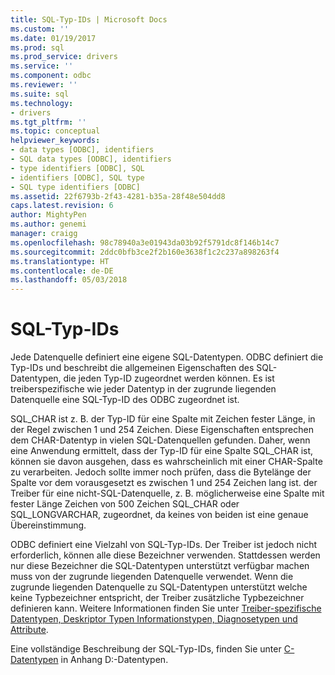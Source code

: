 ```yaml
---
title: SQL-Typ-IDs | Microsoft Docs
ms.custom: ''
ms.date: 01/19/2017
ms.prod: sql
ms.prod_service: drivers
ms.service: ''
ms.component: odbc
ms.reviewer: ''
ms.suite: sql
ms.technology:
- drivers
ms.tgt_pltfrm: ''
ms.topic: conceptual
helpviewer_keywords:
- data types [ODBC], identifiers
- SQL data types [ODBC], identifiers
- type identifiers [ODBC], SQL
- identifiers [ODBC], SQL type
- SQL type identifiers [ODBC]
ms.assetid: 22f6793b-2f43-4281-b35a-28f48e504dd8
caps.latest.revision: 6
author: MightyPen
ms.author: genemi
manager: craigg
ms.openlocfilehash: 98c78940a3e01943da03b92f5791dc8f146b14c7
ms.sourcegitcommit: 2ddc0bfb3ce2f2b160e3638f1c2c237a898263f4
ms.translationtype: HT
ms.contentlocale: de-DE
ms.lasthandoff: 05/03/2018
---
```

# <a name="sql-type-identifiers"></a>SQL-Typ-IDs
Jede Datenquelle definiert eine eigene SQL-Datentypen. ODBC definiert die Typ-IDs und beschreibt die allgemeinen Eigenschaften des SQL-Datentypen, die jeden Typ-ID zugeordnet werden können. Es ist treiberspezifische wie jeder Datentyp in der zugrunde liegenden Datenquelle eine SQL-Typ-ID des ODBC zugeordnet ist.  
  
 SQL_CHAR ist z. B. der Typ-ID für eine Spalte mit Zeichen fester Länge, in der Regel zwischen 1 und 254 Zeichen. Diese Eigenschaften entsprechen dem CHAR-Datentyp in vielen SQL-Datenquellen gefunden. Daher, wenn eine Anwendung ermittelt, dass der Typ-ID für eine Spalte SQL_CHAR ist, können sie davon ausgehen, dass es wahrscheinlich mit einer CHAR-Spalte zu verarbeiten. Jedoch sollte immer noch prüfen, dass die Bytelänge der Spalte vor dem vorausgesetzt es zwischen 1 und 254 Zeichen lang ist. der Treiber für eine nicht-SQL-Datenquelle, z. B. möglicherweise eine Spalte mit fester Länge Zeichen von 500 Zeichen SQL_CHAR oder SQL_LONGVARCHAR, zugeordnet, da keines von beiden ist eine genaue Übereinstimmung.  
  
 ODBC definiert eine Vielzahl von SQL-Typ-IDs. Der Treiber ist jedoch nicht erforderlich, können alle diese Bezeichner verwenden. Stattdessen werden nur diese Bezeichner die SQL-Datentypen unterstützt verfügbar machen muss von der zugrunde liegenden Datenquelle verwendet. Wenn die zugrunde liegenden Datenquelle zu SQL-Datentypen unterstützt welche keine Typbezeichner entspricht, der Treiber zusätzliche Typbezeichner definieren kann. Weitere Informationen finden Sie unter [Treiber-spezifische Datentypen, Deskriptor Typen Informationstypen, Diagnosetypen und Attribute](../../../odbc/reference/develop-app/driver-specific-data-types-descriptor-information-diagnostic.md).  
  
 Eine vollständige Beschreibung der SQL-Typ-IDs, finden Sie unter [C-Datentypen](../../../odbc/reference/appendixes/c-data-types.md) in Anhang D:-Datentypen.
